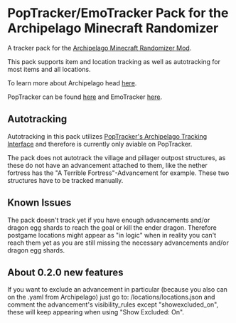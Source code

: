 # PopTracker/EmoTracker Pack for the Archipelago Minecraft Randomizer

A tracker pack for the [Archipelago Minecraft Randomizer Mod](https://github.com/KonoTyran/Minecraft_AP_Randomizer).

This pack supports item and location tracking as well as autotracking for most items and all locations.

To learn more about Archipelago head [here](https://archipelago.gg).

PopTracker can be found [here](https://github.com/black-sliver/PopTracker) and EmoTracker [here](https://emotracker.net).

## Autotracking

Autotracking in this pack utilizes [PopTracker's Archipelago Tracking Interface](https://github.com/black-sliver/PopTracker/blob/master/doc/AUTOTRACKING.md#archipelago-interface) and therefore is currently only aviable on PopTracker.

The pack does not autotrack the village and pillager outpost structures, as these do not have an advancement attached to them, like the nether fortress has the "A Terrible Fortress"-Advancement for example. These two structures have to be tracked manually.

## Known Issues

The pack doesn't track yet if you have enough advancements and/or dragon egg shards to reach the goal or kill the ender dragon. Therefore postgame locations might appear as "in logic" when in reality you can't reach them yet as you are still missing the necessary advancements and/or dragon egg shards.

## About 0.2.0 new features

If you want to exclude an advancement in particular (because you also can on the .yaml from Archipelago) just go to: 
/locations/locations.json and comment the advancement's visibility_rules except "showexcluded_on", these will keep appearing when using "Show Excluded: On".
